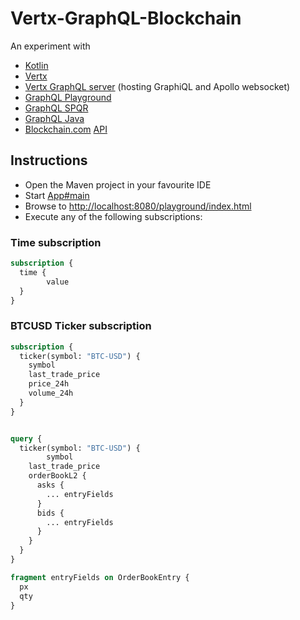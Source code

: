 # Vertx-GraphQL-Blockchain

An experiment with

* [Kotlin](https://kotlinlang.org/)
* [Vertx](https://vertx.io/)
* [Vertx GraphQL server](https://vertx.io/docs/vertx-web-graphql/java/) (hosting GraphiQL
  and Apollo websocket)
* [GraphQL Playground](https://github.com/graphql/graphql-playground)
* [GraphQL SPQR](https://github.com/leangen/graphql-spqr)
* [GraphQL Java](https://github.com/graphql-java/graphql-java)
* [Blockchain.com](https://blockchain.com) [API](https://api.blockchain.com/v3/)

## Instructions

* Open the Maven project in your favourite IDE
* Start [App#main](src/main/kotlin/org/example/App.kt)
* Browse
  to [http://localhost:8080/playground/index.html](http://localhost:8080/playground/index.html)
* Execute any of the following subscriptions:

### Time subscription

```graphql
subscription {
  time {
		value
  }
}
```

### BTCUSD Ticker subscription

```graphql
subscription {
  ticker(symbol: "BTC-USD") {
    symbol
    last_trade_price
    price_24h
    volume_24h
  }
}
```

```graphql 

query {
  ticker(symbol: "BTC-USD") {
		symbol
    last_trade_price
    orderBookL2 {
      asks {
        ... entryFields
      }
      bids {
        ... entryFields
      }
    }
  }
}

fragment entryFields on OrderBookEntry {
  px
  qty
}

```

